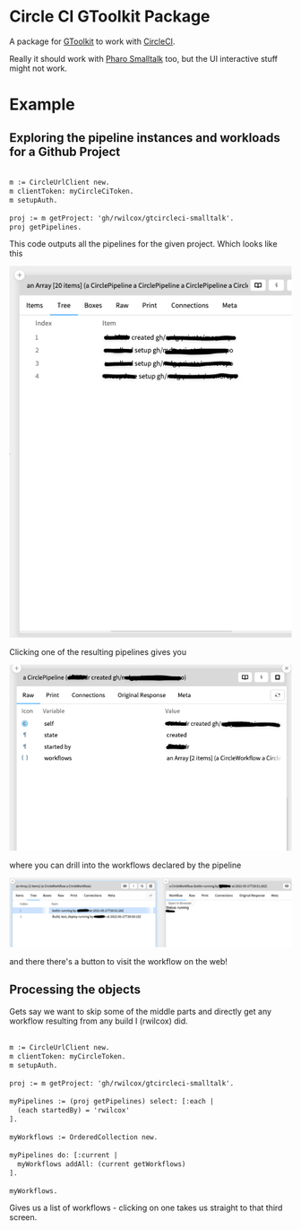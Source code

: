 Circle CI GToolkit Package
================


A package for [GToolkit](https://gtoolkit.com/) to work with [CircleCI](https://circleci.com/).

Really it should work with [Pharo Smalltalk](https://pharo.org/) too, but the UI interactive stuff might not work.

Example
================


Exploring the pipeline instances and workloads for a Github Project
---------------

```smalltalk

m := CircleUrlClient new.
m clientToken: myCircleCiToken.
m setupAuth.

proj := m getProject: 'gh/rwilcox/gtcircleci-smalltalk'.
proj getPipelines.
```

This code outputs all the pipelines for the given project. Which looks like this

![project](/docs/pipelines_step_one.png)

Clicking one of the resulting pipelines gives you

![pipelines](/docs/pipelines_step_two.png)

where you can drill into the workflows declared by the pipeline

![workflows](/docs/pipelines_step_three.png)

and there there's a button to visit the workflow on the web!


Processing the objects
-------------------

Gets say we want to skip some of the middle parts and directly get any workflow resulting from any build I (rwilcox) did.

```smalltalk

m := CircleUrlClient new.
m clientToken: myCircleToken.
m setupAuth.

proj := m getProject: 'gh/rwilcox/gtcircleci-smalltalk'.

myPipelines := (proj getPipelines) select: [:each |
  (each startedBy) = 'rwilcox'
].

myWorkflows := OrderedCollection new.

myPipelines do: [:current |
  myWorkflows addAll: (current getWorkflows)
].

myWorkflows.
```

Gives us a list of workflows - clicking on one takes us straight to that third screen.
